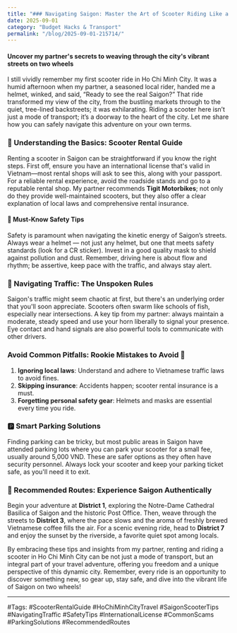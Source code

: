 ```yaml
---
title: "### Navigating Saigon: Master the Art of Scooter Riding Like a Local"
date: 2025-09-01
category: "Budget Hacks & Transport"
permalink: "/blog/2025-09-01-215714/"
---
```


#### Uncover my partner's secrets to weaving through the city's vibrant streets on two wheels

I still vividly remember my first scooter ride in Ho Chi Minh City. It was a humid afternoon when my partner, a seasoned local rider, handed me a helmet, winked, and said, “Ready to see the real Saigon?” That ride transformed my view of the city, from the bustling markets through to the quiet, tree-lined backstreets; it was exhilarating. Riding a scooter here isn’t just a mode of transport; it’s a doorway to the heart of the city. Let me share how you can safely navigate this adventure on your own terms.

### 🛵 Understanding the Basics: Scooter Rental Guide
Renting a scooter in Saigon can be straightforward if you know the right steps. First off, ensure you have an international license that's valid in Vietnam—most rental shops will ask to see this, along with your passport. For a reliable rental experience, avoid the roadside stands and go to a reputable rental shop. My partner recommends **Tigit Motorbikes**; not only do they provide well-maintained scooters, but they also offer a clear explanation of local laws and comprehensive rental insurance.

#### 📜 Must-Know Safety Tips
Safety is paramount when navigating the kinetic energy of Saigon’s streets. Always wear a helmet — not just any helmet, but one that meets safety standards (look for a CR sticker). Invest in a good quality mask to shield against pollution and dust. Remember, driving here is about flow and rhythm; be assertive, keep pace with the traffic, and always stay alert.

### 🚦 Navigating Traffic: The Unspoken Rules
Saigon's traffic might seem chaotic at first, but there's an underlying order that you'll soon appreciate. Scooters often swarm like schools of fish, especially near intersections. A key tip from my partner: always maintain a moderate, steady speed and use your horn liberally to signal your presence. Eye contact and hand signals are also powerful tools to communicate with other drivers.

### Avoid Common Pitfalls: Rookie Mistakes to Avoid 🛑
1. **Ignoring local laws**: Understand and adhere to Vietnamese traffic laws to avoid fines.
2. **Skipping insurance**: Accidents happen; scooter rental insurance is a must.
3. **Forgetting personal safety gear**: Helmets and masks are essential every time you ride.

### 🅿️ Smart Parking Solutions
Finding parking can be tricky, but most public areas in Saigon have attended parking lots where you can park your scooter for a small fee, usually around 5,000 VND. These are safer options as they often have security personnel. Always lock your scooter and keep your parking ticket safe, as you'll need it to exit.

### 🌟 Recommended Routes: Experience Saigon Authentically
Begin your adventure at **District 1**, exploring the Notre-Dame Cathedral Basilica of Saigon and the historic Post Office. Then, weave through the streets to **District 3**, where the pace slows and the aroma of freshly brewed Vietnamese coffee fills the air. For a scenic evening ride, head to **District 7** and enjoy the sunset by the riverside, a favorite quiet spot among locals.

By embracing these tips and insights from my partner, renting and riding a scooter in Ho Chi Minh City can be not just a mode of transport, but an integral part of your travel adventure, offering you freedom and a unique perspective of this dynamic city. Remember, every ride is an opportunity to discover something new, so gear up, stay safe, and dive into the vibrant life of Saigon on two wheels!

---

#Tags: #ScooterRentalGuide #HoChiMinhCityTravel #SaigonScooterTips #NavigatingTraffic #SafetyTips #InternationalLicense #CommonScams #ParkingSolutions #RecommendedRoutes